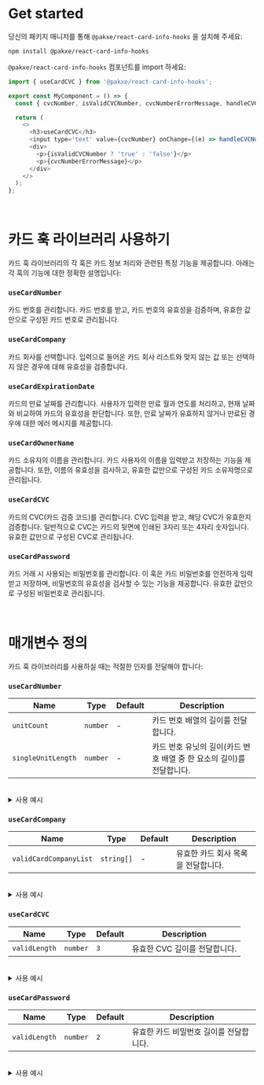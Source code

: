 # Get started

당신의 패키지 매니저를 통해 `@pakxe/react-card-info-hooks` 을 설치해 주세요:

```shell
npm install @pakxe/react-card-info-hooks
```

`@pakxe/react-card-info-hooks` 컴포넌트를 import 하세요:

```javascript
import { useCardCVC } from '@pakxe/react-card-info-hooks';

export const MyComponent = () => {
  const { cvcNumber, isValidCVCNumber, cvcNumberErrorMessage, handleCVCNumberChange } = useCardCVC();

  return (
    <>
      <h3>useCardCVC</h3>
      <input type='text' value={cvcNumber} onChange={(e) => handleCVCNumberChange(e.target.value)} />
      <div>
        <p>{isValidCVCNumber ? 'true' : 'false'}</p>
        <p>{cvcNumberErrorMessage}</p>
      </div>
    </>
  );
};
```

<br />

# 카드 훅 라이브러리 사용하기

카드 훅 라이브러리의 각 훅은 카드 정보 처리와 관련된 특정 기능을 제공합니다. 아래는 각 훅의 기능에 대한 정확한 설명입니다:

### `useCardNumber`

카드 번호를 관리합니다. 카드 번호를 받고, 카드 번호의 유효성을 검증하며, 유효한 값만으로 구성된 카드 번호로 관리됩니다.

### `useCardCompany`

카드 회사를 선택합니다. 입력으로 들어온 카드 회사 리스트와 맞지 않는 값 또는 선택하지 않은 경우에 대해 유효성을 검증합니다.

### `useCardExpirationDate`

카드의 만료 날짜를 관리합니다. 사용자가 입력한 만료 월과 연도를 처리하고, 현재 날짜와 비교하여 카드의 유효성을 판단합니다. 또한, 만료 날짜가 유효하지 않거나 만료된 경우에 대한 에러 메시지를 제공합니다.

### `useCardOwnerName`

카드 소유자의 이름을 관리합니다. 카드 사용자의 이름을 입력받고 저장하는 기능을 제공합니다. 또한, 이름의 유효성을 검사하고, 유효한 값만으로 구성된 카드 소유자명으로 관리됩니다.

### `useCardCVC`

카드의 CVC(카드 검증 코드)를 관리합니다. CVC 입력을 받고, 해당 CVC가 유효한지 검증합니다. 일반적으로 CVC는 카드의 뒷면에 인쇄된 3자리 또는 4자리 숫자입니다. 유효한 값만으로 구성된 CVC로 관리됩니다.

### `useCardPassword`

카드 거래 시 사용되는 비밀번호를 관리합니다. 이 훅은 카드 비밀번호를 안전하게 입력받고 저장하며, 비밀번호의 유효성을 검사할 수 있는 기능을 제공합니다. 유효한 값만으로 구성된 비밀번호로 관리됩니다.

<br />

# 매개변수 정의

카드 훅 라이브러리를 사용하실 때는 적절한 인자를 전달해야 합니다:

### `useCardNumber`

| Name               | Type     | Default | Description                                                           |
| ------------------ | -------- | ------- | --------------------------------------------------------------------- |
| `unitCount`        | `number` | -       | 카드 번호 배열의 길이를 전달합니다.                                   |
| `singleUnitLength` | `number` | -       | 카드 번호 유닛의 길이(카드 번호 배열 중 한 요소의 길이)를 전달합니다. |

<br />

<details>
<summary>사용 예시</summary>

```js
export const MyComponent = () => {
  const { cardNumber, isValidCardNumbers, cardNumberErrorMessages, handleCardNumberChange } = useCardNumber(4, 4);

  return (
    <>
      <h3>useCardNumber</h3>
      <input
        type='text'
        value={cardNumbers.cardNumber[0]}
        onChange={(e) => cardNumbers.handleCardNumberChange(e.target.value, 0)}></input>
      <input
        type='text'
        value={cardNumbers.cardNumber[1]}
        onChange={(e) => cardNumbers.handleCardNumberChange(e.target.value, 1)}></input>
      <input
        type='text'
        value={cardNumbers.cardNumber[2]}
        onChange={(e) => cardNumbers.handleCardNumberChange(e.target.value, 2)}></input>
      <input
        type='text'
        value={cardNumbers.cardNumber[3]}
        onChange={(e) => cardNumbers.handleCardNumberChange(e.target.value, 3)}></input>
      <div>
        <p>{`${cardNumbers.isValidCardNumbers}`}</p>
        // 에러 메세지를 하나씩 띄우도록 해야합니다.
        <p>{cardNumbers.cardNumberErrorMessages}</p>
      </div>
    </>
  );
};
```

</details>

### `useCardCompany`

| Name                   | Type       | Default | Description                         |
| ---------------------- | ---------- | ------- | ----------------------------------- |
| `validCardCompanyList` | `string[]` | -       | 유효한 카드 회사 목록을 전달합니다. |

<br />

<details>
<summary>사용 예시</summary>

```js
export const MyComponent = () => {
  const { cardCompany, isValidCardCompany, cardCompanyErrorMessage, handleCardCompanyChange } = useCardCompany([
    '신한카드',
    '롯데카드',
    'BC카드',
  ]);

  return (
    <>
      <h3>useCardCompany</h3>
      <select onChange={(e) => handleCardCompanyChange(e.target.value)}>
        <option selected={cardCompany === ''} value=''>
          선택해 주세요
        </option>
        <option selected={cardCompany === '신한카드'}>신한카드</option>
        <option selected={cardCompany === '롯데카드'}>롯데카드</option>
        <option selected={cardCompany === 'BC카드'}>BC카드</option>
      </select>
      <div>
        <p>{isValidCardCompany ? 'true' : 'false'}</p>
        <p>{cardCompanyErrorMessage}</p>
      </div>
    </>
  );
};
```

</details>

### `useCardCVC`

| Name          | Type     | Default | Description                   |
| ------------- | -------- | ------- | ----------------------------- |
| `validLength` | `number` | `3`     | 유효한 CVC 길이를 전달합니다. |

<br />

<details>
<summary>사용 예시</summary>

```js
import { useCardCVC } from '@pakxe/react-card-info-hooks';

export const MyComponent = () => {
  const { cvcNumber, isValidCVCNumber, cvcNumberErrorMessage, handleCVCNumberChange } = useCardCVC(4);

  // 이제 카드 CVC 번호는 4자리 숫자여야만 유효합니다.

  return (
    <>
      <h3>useCardCVC</h3>
      <input type='text' value={cvcNumber} onChange={(e) => handleCVCNumberChange(e.target.value)} />;<div>
        <p>{isValidCVCNumber ? 'true' : 'false'}</p>
        <p>{cvcNumberErrorMessage}</p>
      </div>
    </>
  );
};
```

</details>

### `useCardPassword`

| Name          | Type     | Default | Description                             |
| ------------- | -------- | ------- | --------------------------------------- |
| `validLength` | `number` | `2`     | 유효한 카드 비밀번호 길이를 전달합니다. |

<br />

<details>
<summary>사용 예시</summary>

```js
import { useCardPassword } from '@pakxe/react-card-info-hooks';

export const MyComponent = () => {
  const { password, isValidPassword, passwordErrorMessage, handlePasswordChange } = useCardPassword(4);

  // 이제 카드 비밀번호는 4자리 숫자여야만 유효합니다.

  return (
    <>
      <h3>useCardPassword</h3>
      <input type='text' value={password} onChange={(e) => handlePasswordChange(e.target.value)} />
      <div>
        <p>{isValidPassword ? 'true' : 'false'}</p>
        <p>{passwordErrorMessage}</p>
      </div>
      ;
    </>
  );
};
```

</details>
